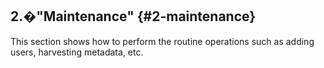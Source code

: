 ## 2.�&quot;Maintenance&quot; {#2-maintenance}

This section shows how to perform the routine operations such as adding users, harvesting metadata, etc.